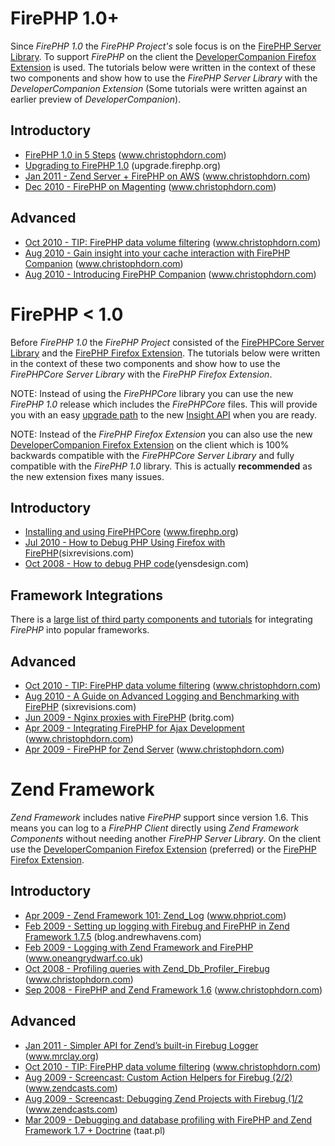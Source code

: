 
FirePHP 1.0+
============
    
Since *FirePHP 1.0* the *FirePHP Project's* sole focus is on the [FirePHP Server Library](Install).
To support *FirePHP* on the client the [DeveloperCompanion Firefox Extension](Clients#devcomp) is used.
The tutorials below were written in the context of these two components and show how to use
the *FirePHP Server Library* with the *DeveloperCompanion Extension* (Some tutorials were written
against an earlier preview of *DeveloperCompanion*).

Introductory
------------

  * [FirePHP 1.0 in 5 Steps](http://www.christophdorn.com/Blog/2010/11/29/firephp-1-0-in-5-steps/) (www.christophdorn.com)
  * [Upgrading to FirePHP 1.0](http://upgrade.firephp.org/) (upgrade.firephp.org)
  * [Jan 2011 - Zend Server + FirePHP on AWS](http://www.christophdorn.com/Blog/2011/01/06/zend-server-firephp-on-aws/) (www.christophdorn.com)
  * [Dec 2010 - FirePHP on Magenting](http://www.christophdorn.com/Blog/2010/12/17/firephp-on-magenting/) (www.christophdorn.com)

Advanced
--------

  * [Oct 2010 - TIP: FirePHP data volume filtering](http://www.christophdorn.com/Blog/2010/10/15/tip-firephp-data-volume-filtering/) (www.christophdorn.com)
  * [Aug 2010 - Gain insight into your cache interaction with FirePHP Companion](http://www.christophdorn.com/Blog/2010/08/24/gain-insight-into-your-cache-interaction-with-firephp-companion/) (www.christophdorn.com)
  * [Aug 2010 - Introducing FirePHP Companion](http://www.christophdorn.com/Blog/2010/08/20/introducing-firephp-companion/) (www.christophdorn.com)


FirePHP < 1.0
=============
    
Before *FirePHP 1.0* the *FirePHP Project* consisted of the
[FirePHPCore Server Library](http://www.firephp.org/HQ/Install.htm) and the 
[FirePHP Firefox Extension](Clients#firephp). The tutorials below were
written in the context of these two components and show how to use the *FirePHPCore Server Library* with the *FirePHP Firefox Extension*.

NOTE: Instead of using the *FirePHPCore* library you can use the new *FirePHP 1.0* release
which includes the *FirePHPCore* files. This will provide you with an easy [upgrade path](Configuration/Traditional#upgrade)
to the new [Insight API](API/Insight) when you are ready.

NOTE: Instead of the *FirePHP Firefox Extension* you can also use the
new [DeveloperCompanion Firefox Extension](Clients#devcomp) on the client which is 100% backwards compatible with the *FirePHPCore Server
Library* and fully compatible with the *FirePHP 1.0* library. This is actually **recommended** as the new extension fixes many issues.

Introductory
------------

  * [Installing and using FirePHPCore](http://www.firephp.org/HQ/Install.htm) (www.firephp.org)
  * [Jul 2010 - How to Debug PHP Using Firefox with FirePHP](http://sixrevisions.com/web-development/how-to-debug-php-using-firefox-with-firephp)(sixrevisions.com)
  * [Oct 2008 - How to debug PHP code](http://yensdesign.com/2008/10/how-to-debug-php-code/)(yensdesign.com)

Framework Integrations
----------------------

There is a [large list of third party components and tutorials](http://www.firephp.org/Wiki/Libraries/FirePHPCore) for integrating *FirePHP* into popular frameworks.

Advanced
--------

  * [Oct 2010 - TIP: FirePHP data volume filtering](http://www.christophdorn.com/Blog/2010/10/15/tip-firephp-data-volume-filtering/) (www.christophdorn.com)
  * [Aug 2010 - A Guide on Advanced Logging and Benchmarking with FirePHP](http://sixrevisions.com/web-development/a-guide-on-advanced-logging-and-benchmarking-with-firephp/) (sixrevisions.com)
  * [Jun 2009 - Nginx proxies with FirePHP](http://britg.com/2009/06/16/nginx-proxies-with-firephp/) (britg.com)
  * [Apr 2009 - Integrating FirePHP for Ajax Development](http://www.christophdorn.com/Blog/2009/04/03/how-to-integrate-firephp-for-ajax-development/) (www.christophdorn.com)
  * [Apr 2009 - FirePHP for Zend Server](http://www.christophdorn.com/Blog/2009/04/01/firephp-for-zend-server/) (www.christophdorn.com)


Zend Framework
==============

*Zend Framework* includes native *FirePHP* support since version 1.6. This means you can log to a *FirePHP Client* directly using
*Zend Framework Components* without needing another *FirePHP Server Library*. On the client use the [DeveloperCompanion Firefox Extension](http://www.developercompanion.com/) 
(preferred) or the [FirePHP Firefox Extension](https://addons.mozilla.org/en-US/firefox/addon/6149/").

Introductory
------------

  * [Apr 2009 - Zend Framework 101: Zend_Log](http://www.phpriot.com/articles/zend-log/5) (www.phpriot.com)
  * [Feb 2009 - Setting up logging with Firebug and FirePHP in Zend Framework 1.7.5](http://blog.andrewhavens.com/2009/02/26/setting-up-logging-with-firephpfirebug-in-zend-framework-175/) (blog.andrewhavens.com)
  * [Feb 2009 - Logging with Zend Framework and FirePHP](http://www.oneangrydwarf.co.uk/web/logging-with-zend-framework-and-firephp/) (www.oneangrydwarf.co.uk)
  * [Oct 2008 - Profiling queries with Zend_Db_Profiler_Firebug](http://www.christophdorn.com/Blog/2008/10/14/profiling-queries-with-zend_db_profiler_firebug/) (www.christophdorn.com)
  * [Sep 2008 - FirePHP and Zend Framework 1.6](http://www.christophdorn.com/Blog/2008/09/02/firephp-and-zend-framework-16/) (www.christophdorn.com)

Advanced
--------

  * [Jan 2011 - Simpler API for Zend’s built-in Firebug Logger](http://www.mrclay.org/2011/01/25/simpler-api-for-zends-built-in-firebug-logger/) (www.mrclay.org)       
  * [Oct 2010 - TIP: FirePHP data volume filtering](http://www.christophdorn.com/Blog/2010/10/15/tip-firephp-data-volume-filtering/) (www.christophdorn.com)
  * [Aug 2009 - Screencast: Custom Action Helpers for Firebug (2/2)](http://www.zendcasts.com/custom-action-helpers-for-firebug/2009/08/) (www.zendcasts.com)
  * [Aug 2009 - Screencast: Debugging Zend Projects with Firebug (1/2](http://www.zendcasts.com/debugging-zend-projects-with-firebug/2009/08/) (www.zendcasts.com)
  * [Mar 2009 - Debugging and database profiling with FirePHP and Zend Framework 1.7 + Doctrine](http://taat.pl/article/zend_framework_tutorial/step5/) (taat.pl)
  